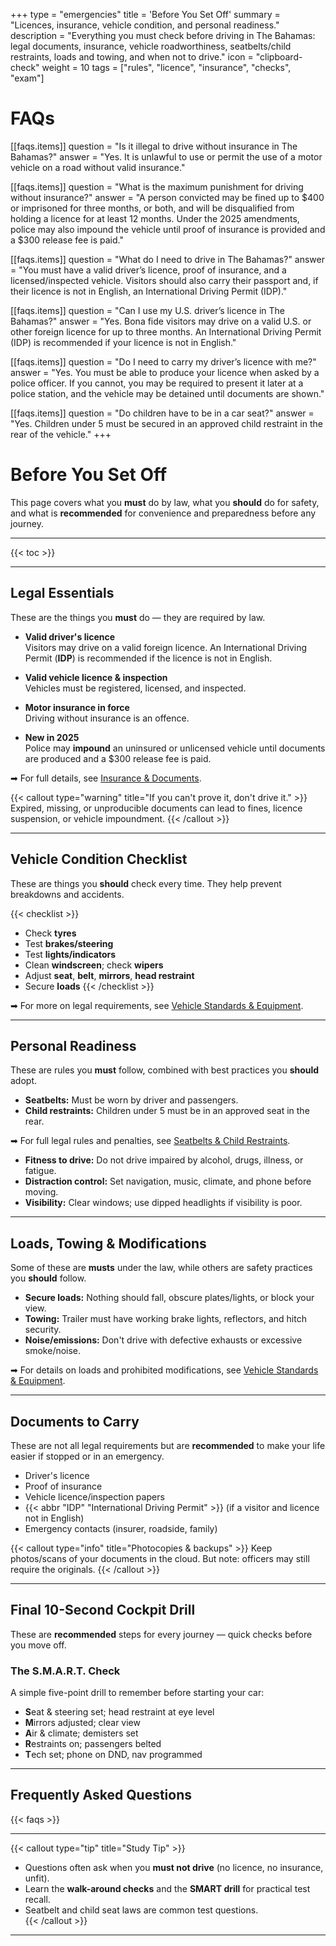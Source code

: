 +++
type = "emergencies"
title = 'Before You Set Off'
summary = "Licences, insurance, vehicle condition, and personal readiness."
description = "Everything you must check before driving in The Bahamas: legal documents, insurance, vehicle roadworthiness, seatbelts/child restraints, loads and towing, and when not to drive."
icon = "clipboard-check"
weight = 10
tags = ["rules", "licence", "insurance", "checks", "exam"]

# FAQs
[[faqs.items]]
question = "Is it illegal to drive without insurance in The Bahamas?"
answer = "Yes. It is unlawful to use or permit the use of a motor vehicle on a road without valid insurance."

[[faqs.items]]
question = "What is the maximum punishment for driving without insurance?"
answer = "A person convicted may be fined up to $400 or imprisoned for three months, or both, and will be disqualified from holding a licence for at least 12 months. Under the 2025 amendments, police may also impound the vehicle until proof of insurance is provided and a $300 release fee is paid."

[[faqs.items]]
question = "What do I need to drive in The Bahamas?"
answer = "You must have a valid driver’s licence, proof of insurance, and a licensed/inspected vehicle. Visitors should also carry their passport and, if their licence is not in English, an International Driving Permit (IDP)."

[[faqs.items]]
question = "Can I use my U.S. driver’s licence in The Bahamas?"
answer = "Yes. Bona fide visitors may drive on a valid U.S. or other foreign licence for up to three months. An International Driving Permit (IDP) is recommended if your licence is not in English."

[[faqs.items]]
question = "Do I need to carry my driver’s licence with me?"
answer = "Yes. You must be able to produce your licence when asked by a police officer. If you cannot, you may be required to present it later at a police station, and the vehicle may be detained until documents are shown."

[[faqs.items]]
question = "Do children have to be in a car seat?"
answer = "Yes. Children under 5 must be secured in an approved child restraint in the rear of the vehicle."
+++

# Before You Set Off

This page covers what you **must** do by law, what you **should** do for safety, and what is **recommended** for convenience and preparedness before any journey.

---

{{< toc >}}

---

## Legal Essentials

These are the things you **must** do — they are required by law.

- **Valid driver's licence**  
  Visitors may drive on a valid foreign licence. An International Driving Permit (**IDP**) is recommended if the licence is not in English.  

- **Valid vehicle licence & inspection**  
  Vehicles must be registered, licensed, and inspected.  

- **Motor insurance in force**  
  Driving without insurance is an offence.  

- **New in 2025**  
  Police may **impound** an uninsured or unlicensed vehicle until documents are produced and a $300 release fee is paid.  

➡ For full details, see [Insurance & Documents](/law/insurance-documents/).  

{{< callout type="warning" title="If you can't prove it, don't drive it." >}}
Expired, missing, or unproducible documents can lead to fines, licence suspension, or vehicle impoundment.
{{< /callout >}}

---

## Vehicle Condition Checklist

These are things you **should** check every time. They help prevent breakdowns and accidents.

{{< checklist >}}
- Check **tyres**
- Test **brakes/steering**
- Test **lights/indicators**
- Clean **windscreen**; check **wipers**
- Adjust **seat**, **belt**, **mirrors**, **head restraint**
- Secure **loads**
{{< /checklist >}}

➡ For more on legal requirements, see [Vehicle Standards & Equipment](/law/vehicle-standards-equipment/).  

---

## Personal Readiness

These are rules you **must** follow, combined with best practices you **should** adopt.

- **Seatbelts:** Must be worn by driver and passengers.  
- **Child restraints:** Children under 5 must be in an approved seat in the rear.  

➡ For full legal rules and penalties, see [Seatbelts & Child Restraints](/law/seatbelts-child-restraints/).  

- **Fitness to drive:** Do not drive impaired by alcohol, drugs, illness, or fatigue.  
- **Distraction control:** Set navigation, music, climate, and phone before moving.  
- **Visibility:** Clear windows; use dipped headlights if visibility is poor.  

---

## Loads, Towing & Modifications

Some of these are **musts** under the law, while others are safety practices you **should** follow.

- **Secure loads:** Nothing should fall, obscure plates/lights, or block your view.  
- **Towing:** Trailer must have working brake lights, reflectors, and hitch security.  
- **Noise/emissions:** Don't drive with defective exhausts or excessive smoke/noise.  

➡ For details on loads and prohibited modifications, see [Vehicle Standards & Equipment](/law/vehicle-standards-equipment/).  

---

## Documents to Carry

These are not all legal requirements but are **recommended** to make your life easier if stopped or in an emergency.

- Driver's licence  
- Proof of insurance  
- Vehicle licence/inspection papers  
- {{< abbr "IDP" "International Driving Permit" >}} (if a visitor and licence not in English)  
- Emergency contacts (insurer, roadside, family)

{{< callout type="info" title="Photocopies & backups" >}}
Keep photos/scans of your documents in the cloud. But note: officers may still require the originals.
{{< /callout >}}

---

## Final 10-Second Cockpit Drill

These are **recommended** steps for every journey — quick checks before you move off.

### The S.M.A.R.T. Check

A simple five-point drill to remember before starting your car:

- **S**eat & steering set; head restraint at eye level  
- **M**irrors adjusted; clear view  
- **A**ir & climate; demisters set  
- **R**estraints on; passengers belted  
- **T**ech set; phone on DND, nav programmed  

---

## Frequently Asked Questions

{{< faqs >}}

---

{{< callout type="tip" title="Study Tip" >}}
- Questions often ask when you **must not drive** (no licence, no insurance, unfit).  
- Learn the **walk-around checks** and the **SMART drill** for practical test recall.  
- Seatbelt and child seat laws are common test questions.  
{{< /callout >}}

---